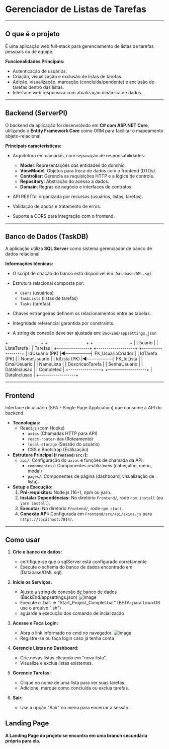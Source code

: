 # Gerenciador de Listas de Tarefas

---

## O que é o projeto

É uma aplicação web full-stack para gerenciamento de listas de tarefas pessoais ou de equipe.

**Funcionalidades Principais:**

* Autenticação de usuários.
* Criação, visualização e exclusão de listas de tarefas.
* Adição, visualização, marcação (concluída/pendente) e exclusão de tarefas dentro das listas.
* Interface web responsiva com atualização dinâmica de dados.

---

## Backend (ServerPI)

O backend da aplicação foi desenvolvido em **C# com ASP.NET Core**, utilizando o **Entity Framework Core** como ORM para facilitar o mapeamento objeto-relacional.

**Principais características:**

* Arquitetura em camadas, com separação de responsabilidades:
  * **Model**: Representações das entidades do domínio.
  * **ViewModel**: Objetos para troca de dados com o frontend (DTOs).
  * **Controller**: Gerencia as requisições HTTP e a lógica de controle.
  * **Repository**: Abstração do acesso a dados.
  * **Domain**: Regras de negócio e interfaces de contratos.

* API RESTful organizada por recursos (usuários, listas, tarefas).
* Validação de dados e tratamento de erros.
* Suporte a CORS para integração com o frontend.

---

## Banco de Dados (TaskDB)

A aplicação utiliza **SQL Server** como sistema gerenciador de banco de dados relacional.

**Informações técnicas:**

* O script de criação do banco está disponível em: `Database/DML.sql`
* Estrutura relacional composta por:
  * `Users` (usuários)
  * `TaskLists` (listas de tarefas)
  * `Tasks` (tarefas)

* Chaves estrangeiras definem os relacionamentos entre as tabelas.
* Integridade referencial garantida por constraints.
* A string de conexão deve ser ajustada em: `BackEnd/appsettings.json`

+----------------+         +-------------------+         +------------------+
|    Usuario     |         |   ListaTarefa     |         |     Tarefas      |
+----------------+         +-------------------+         +------------------+
| IdUsuario (PK) |◄────────┤ FK_UsuarioCriador |         |  IdTarefa (PK)   |
| NomeUsuario    |         | IdLista (PK)      |◄────────┤ FK_IdLista       |
| EmailUsuario   |         | NameLista         |         | DescricaoTarefa  |
| SenhaUsuario   |         | DataInclusao      |         | Completed        |
+----------------+         +-------------------+         | DataInclusao     |
                                                        +------------------+


---

## Frontend

Interface do usuário (SPA - Single Page Application) que consome a API do backend.

* **Tecnologias:**
  * React.js (com Hooks)
    * `axios` (Chamadas HTTP para API)
    * `react-router-dom` (Roteamento)
    * `local-storage` (Sessão do usuário)
    * CSS e Bootstrap (Estilização)
* **Estrutura Principal (`Frontend/src/`):**
  * `api/`: Configuração do `axios` e funções de chamada da API.
    * `componentes/`: Componentes reutilizáveis (cabeçalho, menu, modal)
    * `pages/`: Componentes de página (dashboard, visualização de lista).
* **Setup e Execução:**
    1. **Pré-requisitos:** Node.js (16+), npm ou yarn.
    2. **Instalar Dependências:** No diretório `Frontend/`, rode `npm install` (ou `yarn install`).
    3. **Executar:** No diretório `Frontend/`, rode `npm start`.
    4. **Conexão API:** Configurada em `Frontend/src/api/axios.js` para `https://localhost:7014/`.

---

## Como usar

1. **Crie o banco de dados:**
    * certifique-se que o sqlServer está configurado corretamente
    * Execute o schema do banco de dados encontrado em (Database/DML.sql)

2. **Inicie os Serviços:**
    * Ajuste a string de conexão de banco de dados (BackEnd/appsettings.json)
    ![image](https://github.com/user-attachments/assets/c2502b94-2ea9-4acf-8c16-3cc58508797b)
    * Execute o .bat. => "Start_Project_Complet.bat" (BETA: para LinuxOS use o arquivo ".sh")
    * aguarde a execução dos comando de incialização

3. **Acesse e Faça Login:**
    * Abra o link informado no cmd no navegador.
     ![image](https://github.com/user-attachments/assets/58e8cce2-cb41-4197-930d-412d4be0442c)
    * Registre-se ou faça login caso já tenha conta
4. **Gerencie Listas no Dashboard:**
    * Crie novas listas clicando em "nova lista".
    * Visualize e exclua listas existentes.
5. **Gerencie Tarefas:**
    * Clique no nome de uma lista para ver suas tarefas.
    * Adicione, marque como concluída ou exclua tarefas.
6. **Sair:**
    * Use a opção "Sair" no menu para encerrar a sessão.

## Landing Page

**A Landing Page do projeto se encontra em uma branch secundária própria para ela.**
